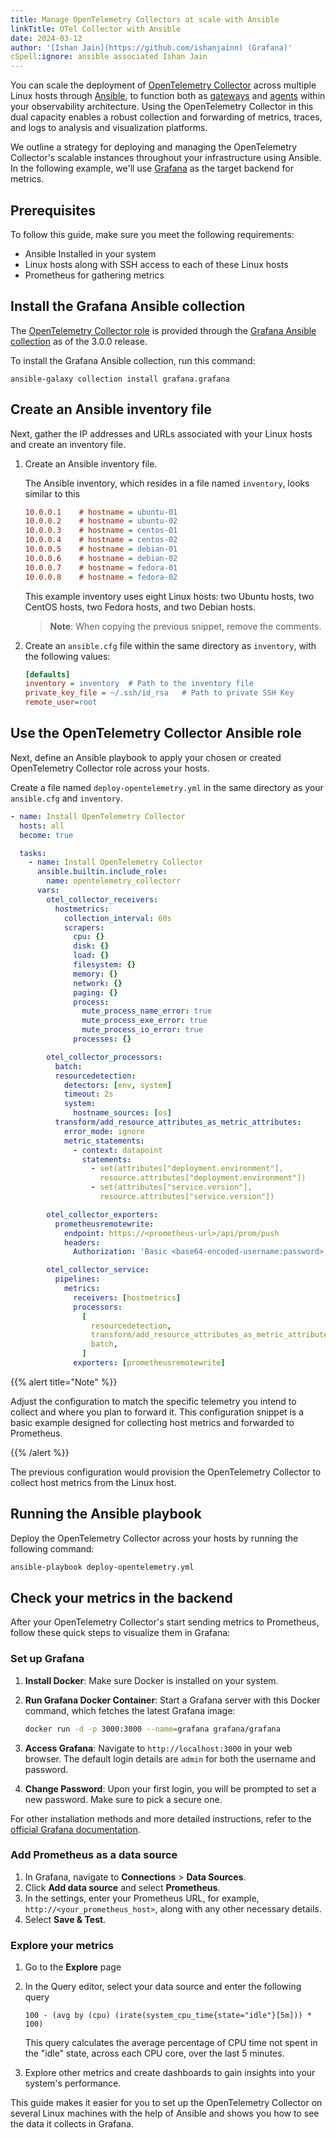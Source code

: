 ```yaml
---
title: Manage OpenTelemetry Collectors at scale with Ansible
linkTitle: OTel Collector with Ansible
date: 2024-03-12
author: '[Ishan Jain](https://github.com/ishanjainn) (Grafana)'
cSpell:ignore: ansible associated Ishan Jain
---
```


You can scale the deployment of
[OpenTelemetry Collector](/docs/collector/deployment/) across multiple Linux
hosts through [Ansible](https://www.ansible.com/), to function both as
[gateways](/docs/collector/deployment/gateway/) and
[agents](/docs/collector/deployment/agent/) within your observability
architecture. Using the OpenTelemetry Collector in this dual capacity enables a
robust collection and forwarding of metrics, traces, and logs to analysis and
visualization platforms.

We outline a strategy for deploying and managing the OpenTelemetry Collector's
scalable instances throughout your infrastructure using Ansible. In the
following example, we'll use [Grafana](https://grafana.com/) as the target
backend for metrics.

## Prerequisites

To follow this guide, make sure you meet the following requirements:

- Ansible Installed in your system
- Linux hosts along with SSH access to each of these Linux hosts
- Prometheus for gathering metrics

## Install the Grafana Ansible collection

The
[OpenTelemetry Collector role](https://github.com/grafana/grafana-ansible-collection/tree/main/roles/opentelemetry_collector)
is provided through the
[Grafana Ansible collection](https://docs.ansible.com/ansible/latest/collections/grafana/grafana/)
as of the 3.0.0 release.

To install the Grafana Ansible collection, run this command:

```shell
ansible-galaxy collection install grafana.grafana
```

## Create an Ansible inventory file

Next, gather the IP addresses and URLs associated with your Linux hosts and
create an inventory file.

1. Create an Ansible inventory file.

   The Ansible inventory, which resides in a file named `inventory`, looks
   similar to this

   ```ini
   10.0.0.1    # hostname = ubuntu-01
   10.0.0.2    # hostname = ubuntu-02
   10.0.0.3    # hostname = centos-01
   10.0.0.4    # hostname = centos-02
   10.0.0.5    # hostname = debian-01
   10.0.0.6    # hostname = debian-02
   10.0.0.7    # hostname = fedora-01
   10.0.0.8    # hostname = fedora-02
   ```

   This example inventory uses eight Linux hosts: two Ubuntu hosts, two CentOS
   hosts, two Fedora hosts, and two Debian hosts.

   > **Note**: When copying the previous snippet, remove the comments.

2. Create an `ansible.cfg` file within the same directory as `inventory`, with
   the following values:

   ```cfg
   [defaults]
   inventory = inventory  # Path to the inventory file
   private_key_file = ~/.ssh/id_rsa   # Path to private SSH Key
   remote_user=root
   ```

## Use the OpenTelemetry Collector Ansible role

Next, define an Ansible playbook to apply your chosen or created OpenTelemetry
Collector role across your hosts.

Create a file named `deploy-opentelemetry.yml` in the same directory as your
`ansible.cfg` and `inventory`.

```yaml
- name: Install OpenTelemetry Collector
  hosts: all
  become: true

  tasks:
    - name: Install OpenTelemetry Collector
      ansible.builtin.include_role:
        name: opentelemetry_collectorr
      vars:
        otel_collector_receivers:
          hostmetrics:
            collection_interval: 60s
            scrapers:
              cpu: {}
              disk: {}
              load: {}
              filesystem: {}
              memory: {}
              network: {}
              paging: {}
              process:
                mute_process_name_error: true
                mute_process_exe_error: true
                mute_process_io_error: true
              processes: {}

        otel_collector_processors:
          batch:
          resourcedetection:
            detectors: [env, system]
            timeout: 2s
            system:
              hostname_sources: [os]
          transform/add_resource_attributes_as_metric_attributes:
            error_mode: ignore
            metric_statements:
              - context: datapoint
                statements:
                  - set(attributes["deployment.environment"],
                    resource.attributes["deployment.environment"])
                  - set(attributes["service.version"],
                    resource.attributes["service.version"])

        otel_collector_exporters:
          prometheusremotewrite:
            endpoint: https://<prometheus-url>/api/prom/push
            headers:
              Authorization: 'Basic <base64-encoded-username:password>'

        otel_collector_service:
          pipelines:
            metrics:
              receivers: [hostmetrics]
              processors:
                [
                  resourcedetection,
                  transform/add_resource_attributes_as_metric_attributes,
                  batch,
                ]
              exporters: [prometheusremotewrite]
```

{{% alert title="Note" %}}

Adjust the configuration to match the specific telemetry you intend to collect
and where you plan to forward it. This configuration snippet is a basic example
designed for collecting host metrics and forwarded to Prometheus.

{{% /alert %}}

The previous configuration would provision the OpenTelemetry Collector to
collect host metrics from the Linux host.

## Running the Ansible playbook

Deploy the OpenTelemetry Collector across your hosts by running the following
command:

```sh
ansible-playbook deploy-opentelemetry.yml
```

## Check your metrics in the backend

After your OpenTelemetry Collector's start sending metrics to Prometheus, follow
these quick steps to visualize them in Grafana:

### Set up Grafana

1. **Install Docker**: Make sure Docker is installed on your system.

2. **Run Grafana Docker Container**: Start a Grafana server with this Docker
   command, which fetches the latest Grafana image:

   ```sh
   docker run -d -p 3000:3000 --name=grafana grafana/grafana
   ```

3. **Access Grafana**: Navigate to `http://localhost:3000` in your web browser.
   The default login details are `admin` for both the username and password.

4. **Change Password**: Upon your first login, you will be prompted to set a new
   password. Make sure to pick a secure one.

For other installation methods and more detailed instructions, refer to the
[official Grafana documentation](https://grafana.com/docs/grafana/latest/#installing-grafana).

### Add Prometheus as a data source

1. In Grafana, navigate to **Connections** > **Data Sources**.
2. Click **Add data source** and select **Prometheus**.
3. In the settings, enter your Prometheus URL, for example,
   `http://<your_prometheus_host>`, along with any other necessary details.
4. Select **Save & Test**.

### Explore your metrics

1. Go to the **Explore** page
2. In the Query editor, select your data source and enter the following query

   ```PromQL
   100 - (avg by (cpu) (irate(system_cpu_time{state="idle"}[5m])) * 100)
   ```

   This query calculates the average percentage of CPU time not spent in the
   "idle" state, across each CPU core, over the last 5 minutes.

3. Explore other metrics and create dashboards to gain insights into your
   system's performance.

This guide makes it easier for you to set up the OpenTelemetry Collector on
several Linux machines with the help of Ansible and shows you how to see the
data it collects in Grafana.
